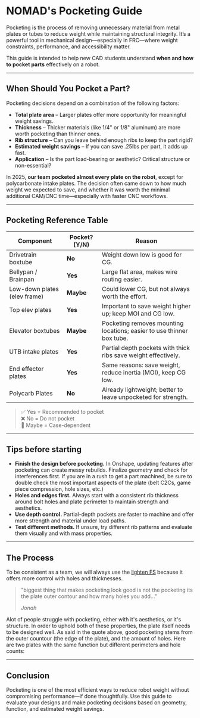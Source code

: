 # NOMAD's Pocketing Guide

Pocketing is the process of removing unnecessary material from metal plates or tubes to reduce weight while maintaining structural integrity. It’s a powerful tool in mechanical design—especially in FRC—where weight constraints, performance, and accessibility matter.

This guide is intended to help new CAD students understand **when and how to pocket parts** effectively on a robot.

---

## When Should You Pocket a Part?

Pocketing decisions depend on a combination of the following factors:

- **Total plate area** – Larger plates offer more opportunity for meaningful weight savings.
- **Thickness** – Thicker materials (like 1/4" or 1/8" aluminum) are more worth pocketing than thinner ones.
- **Rib structure** – Can you leave behind enough ribs to keep the part rigid?
- **Estimated weight savings** – If you can save .25lbs per part, it adds up fast.
- **Application** – Is the part load-bearing or aesthetic? Critical structure or non-essential?

In 2025, **our team pocketed almost every plate on the robot**, except for polycarbonate intake plates. The decision often came down to how much weight we expected to save, and whether it was worth the minimal additional CAM/CNC time—especially with faster CNC workflows.

---

## Pocketing Reference Table

| Component                     | Pocket? (Y/N) | Reason                                                                |
|-------------------------------|---------------|-----------------------------------------------------------------------|
| Drivetrain boxtube            | **No**        | Weight down low is good for CG.                                       |           
| Bellypan / Brainpan           | **Yes**       | Large flat area, makes wire routing easier.                           |
| Low-down plates (elev frame)  | **Maybe**     | Could lower CG, but not always worth the effort.                      |
| Top elev plates               | **Yes**       | Important to save weight higher up; keep MOI and CG low.              |
| Elevator boxtubes             | **Maybe**     | Pocketing removes mounting locations; easier to use thinner box tube. |
| UTB intake plates             | **Yes**       | Partial depth pockets with thick ribs save weight effectively.        |
| End effector plates           | **Yes**       | Same reasons: save weight, reduce inertia (MOI), keep CG low.         |
| Polycarb Plates               | **No**        | Already lightweight; better to leave unpocketed for strength.         |

> ✅ Yes = Recommended to pocket  
> ❌ No = Do not pocket  
> 🤔 Maybe = Case-dependent

---

## Tips before starting

- **Finish the design before pocketing.** In Onshape, updating features after pocketing can create messy rebuilds. Finalize geometry and check for interferences first. If you are in a rush to get a part machined, be sure to double check the most important aspects of the plate (belt C2Cs, game piece compression, hole sizes, etc.)
- **Holes and edges first.** Always start with a consistent rib thickness around bolt holes and plate perimeter to maintain strength and aesthetics.
- **Use depth control.** Partial-depth pockets are faster to machine and offer more strength and material under load paths.
- **Test different methods.** If unsure, try different rib patterns and evaluate them visually and with mass properties.

---

## The Process

To be consistent as a team, we will always use the [lighten FS](https://cad.onshape.com/documents/573f7d70e4b0fddafb52148c/v/159edf03bd5c40a22bbff33c/e/5eccf6d369b0312a728d77d3) because it offers more control with holes and thicknesses.

> "biggest thing that makes pocketing look good is not the pocketing its the plate outer contour and how many holes you add..." 
>
> *Jonah*

Alot of people struggle with pocketing, either with it's aesthetics, or it's structure. In order to uphold both of these properties, the plate itself needs to be designed well. As said in the quote above, good pocketing stems from the outer countour (the edge of the plate), and the amount of holes. Here are two plates with the same function but different perimeters and hole counts:




---
## Conclusion 

Pocketing is one of the most efficient ways to reduce robot weight without compromising performance—if done thoughtfully. Use this guide to evaluate your designs and make pocketing decisions based on geometry, function, and estimated weight savings.
